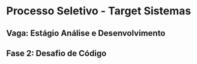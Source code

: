 # Processo Seletivo - Target Sistemas

## Vaga: Estágio Análise e Desenvolvimento

## Fase 2: Desafio de Código
